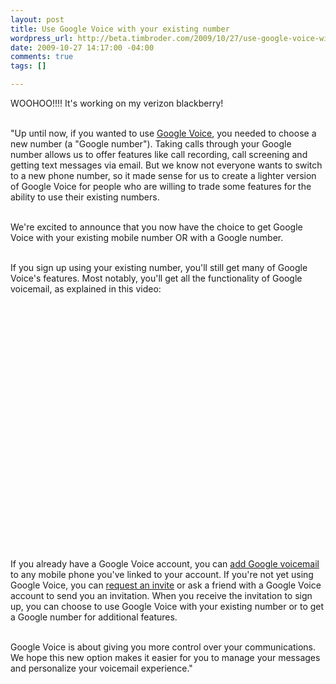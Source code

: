 ```yaml
--- 
layout: post
title: Use Google Voice with your existing number
wordpress_url: http://beta.timbroder.com/2009/10/27/use-google-voice-with-your-existing-number/
date: 2009-10-27 14:17:00 -04:00
comments: true
tags: []

---
```

WOOHOO!!!!  It's working on my verizon blackberry!<br /><br />



"Up until now, if you wanted to use <a href="http://google.com/voice">Google Voice</a>, you needed to choose a new number (a "Google number"). Taking calls through your Google number allows us to offer features like call recording, call screening and getting text messages via email. But we know not everyone wants to switch to a new phone number, so it made sense for us to create a lighter version of Google Voice for people who are willing to trade some features for the ability to use their existing numbers.<br /><br />



We're excited to announce that you now have the choice to get Google Voice with your existing mobile number OR with a Google number.<br /><br />



If you sign up using your existing number, you'll still get many of Google Voice's features. Most notably, you'll get all the functionality of Google voicemail, as explained in this video:<br /><br />



<object height="344" width="425"><param name="movie" value="http://www.youtube.com/v/Ua9Q5frlQ2M&amp;rel=0&amp;color1=0xb1b1b1&amp;color2=0xcfcfcf&amp;hl=en&amp;feature=player_embedded&amp;fs=1"></param><param name="allowFullScreen" value="true"></param><param name="allowScriptAccess" value="always"><embed src="http://www.youtube.com/v/Ua9Q5frlQ2M&amp;rel=0&amp;color1=0xb1b1b1&amp;color2=0xcfcfcf&amp;hl=en&amp;feature=player_embedded&amp;fs=1" type="application/x-shockwave-flash" allowfullscreen="true" allowscriptaccess="always" height="344" width="425"></embed><a class="fvqmjawhforxnjyiwyor" href="http://www.youtube.com/v/Ua9Q5frlQ2M&amp;rel=0&amp;color1=0xb1b1b1&amp;color2=0xcfcfcf&amp;hl=en&amp;feature=player_embedded&amp;fs=1"></a><a class="fvqmjawhforxnjyiwyor" href="http://www.youtube.com/v/Ua9Q5frlQ2M&amp;rel=0&amp;color1=0xb1b1b1&amp;color2=0xcfcfcf&amp;hl=en&amp;feature=player_embedded&amp;fs=1"></a><a class="fvqmjawhforxnjyiwyor" href="http://www.youtube.com/v/Ua9Q5frlQ2M&amp;rel=0&amp;color1=0xb1b1b1&amp;color2=0xcfcfcf&amp;hl=en&amp;feature=player_embedded&amp;fs=1"></a><a class="fvqmjawhforxnjyiwyor" href="http://www.youtube.com/v/Ua9Q5frlQ2M&amp;rel=0&amp;color1=0xb1b1b1&amp;color2=0xcfcfcf&amp;hl=en&amp;feature=player_embedded&amp;fs=1"></a><a class="fvqmjawhforxnjyiwyor" href="http://www.youtube.com/v/Ua9Q5frlQ2M&amp;rel=0&amp;color1=0xb1b1b1&amp;color2=0xcfcfcf&amp;hl=en&amp;feature=player_embedded&amp;fs=1"></a><a class="fvqmjawhforxnjyiwyor" href="http://www.youtube.com/v/Ua9Q5frlQ2M&amp;rel=0&amp;color1=0xb1b1b1&amp;color2=0xcfcfcf&amp;hl=en&amp;feature=player_embedded&amp;fs=1"></a><a class="fvqmjawhforxnjyiwyor" href="http://www.youtube.com/v/Ua9Q5frlQ2M&amp;rel=0&amp;color1=0xb1b1b1&amp;color2=0xcfcfcf&amp;hl=en&amp;feature=player_embedded&amp;fs=1"></a><a class="fvqmjawhforxnjyiwyor" href="http://www.youtube.com/v/Ua9Q5frlQ2M&amp;rel=0&amp;color1=0xb1b1b1&amp;color2=0xcfcfcf&amp;hl=en&amp;feature=player_embedded&amp;fs=1"></a></param></object>


<br /><br />
If you already have a Google Voice account, you can <a href="http://www.google.com/support/voice/bin/answer.py?hl=en&amp;answer=164652">add Google voicemail</a> to any mobile phone you've linked to your account. If you're not yet using Google Voice, you can <a href="https://services.google.com/fb/forms/googlevoiceinvite/">request an invite</a> or ask a friend with a Google Voice account to send you an invitation. When you receive the invitation to sign up, you can choose to use Google Voice with your existing number  or to get a Google number for additional features.
<br /><br />


Google Voice is about giving you more control over your communications. We hope this new option makes it easier for you to manage your messages and personalize your voicemail experience."
